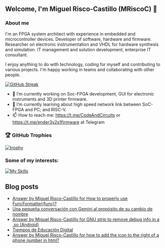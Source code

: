 <!--
**mriscoc/mriscoc** is a ✨ _special_ ✨ repository because its `README.md` (this file) appears on your GitHub profile.

Here are some ideas to get you started:

- 🔭 I’m currently working on ...
- 🌱 I’m currently learning ...
- 👯 I’m looking to collaborate on ...
- 🤔 I’m looking for help with ...
- 💬 Ask me about ...
- 📫 How to reach me: ...
- 😄 Pronouns: ...
- ⚡ Fun fact: ...
-->
## Welcome, I'm Miguel Risco-Castillo (MRiscoC) 👋
### About me
I'm an FPGA system architect with experience in embedded and microcontroller devices. Developer of software, hardware and firmware. Researcher on electronic instrumentation and VHDL for hardware synthesis and simulation. IT management and solution development, enterprise IT consultant.

I enjoy anything to do with technology, coding for myself and contributing to various projects. I'm happy working in teams and collaborating with other people.

[![GitHub Streak](https://streak-stats.demolab.com?user=mriscoc&theme=dark)](https://git.io/streak-stats)

- 🔭 I’m currently working on Soc-FPGA development, GUI for electronic instruments and 3D printer firmware.
- 🌱 I’m currently learning about high speed network link between SoC-FPGA and PC; and RISC-V.
- 📫 How to reach me: https://t.me/CodeAndCircuits or https://t.me/ender3v2s1firmware at Telegram

### 🏆 GitHub Trophies
[![trophy](https://github-profile-trophy.vercel.app/?username=mriscoc&title=-Reviews,-Issues,-Commits&theme=onedark&no-frame=true)](https://github.com/ryo-ma/github-profile-trophy)

### Some of my interests:
[![My Skills](https://skillicons.dev/icons?i=androidstudio,arduino,aws,azure,cs,cpp,flutter,git,linux,md,matlab,mysql,powershell,py,raspberrypi,sqlite,vscode,windows)](https://skillicons.dev)

## Blog posts
<!-- BLOG-POST-LIST:START -->
- [Answer by Miguel Risco-Castillo for How to properly use FuncFormatter&lpar;func&rpar;?](https://stackoverflow.com/questions/40511476/how-to-properly-use-funcformatterfunc/78289531#78289531)
- [Una pequeña conversación con Gemini al propósito de su cambio de nombre](http://mrisco.accesus.com/2024/02/una-pequena-conversacion-con-gemini-al.html)
- [Answer by Miguel Risco-Castillo for GNU strip to remove debug info in a .so &lpar;Android&rpar;](https://stackoverflow.com/questions/30264830/gnu-strip-to-remove-debug-info-in-a-so-android/76916168#76916168)
- [Tiempos de Educación Digital](http://mrisco.accesus.com/2020/07/tiempos-de-educacion-digital.html)
- [Answer by Miguel Risco-Castillo for how to add the icon to the right of a phone number in html?](https://stackoverflow.com/questions/54817393/how-to-add-the-icon-to-the-right-of-a-phone-number-in-html/59956006#59956006)
<!-- BLOG-POST-LIST:END -->
